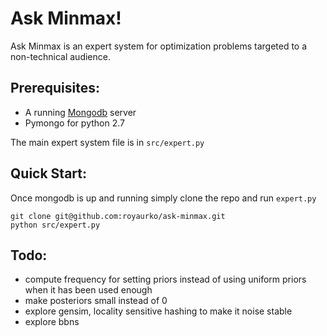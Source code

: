 # Ask Minmax!

Ask Minmax is an expert system for optimization problems targeted to a non-technical audience.  

## Prerequisites: 
 - A running [Mongodb](https://www.mongodb.org/) server 
 - Pymongo for python 2.7

The main expert system file is in `src/expert.py`

## Quick Start:

Once mongodb is up and running simply clone the repo and run `expert.py`

 ```
 git clone git@github.com:royaurko/ask-minmax.git
 python src/expert.py

 ```

## Todo:
- compute frequency for setting priors instead of using uniform priors when it has been used enough
- make posteriors small instead of 0
- explore gensim, locality sensitive hashing to make it noise stable
- explore bbns 
